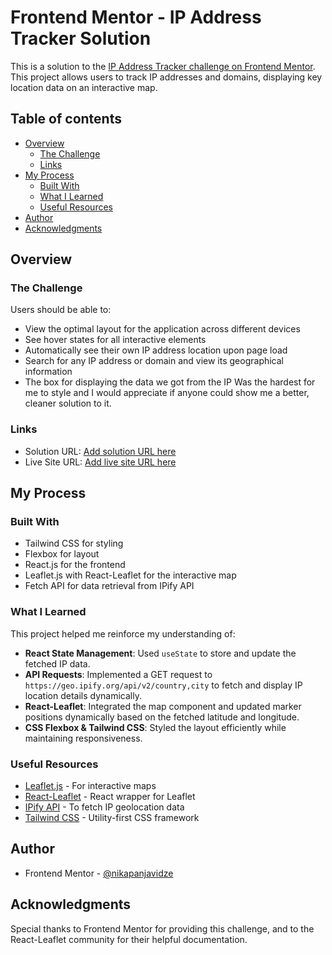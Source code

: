 # Frontend Mentor - IP Address Tracker Solution

This is a solution to the [IP Address Tracker challenge on Frontend Mentor](https://www.frontendmentor.io/challenges/ip-address-tracker-I8-0yYAH0). This project allows users to track IP addresses and domains, displaying key location data on an interactive map.

## Table of contents

- [Overview](#overview)
  - [The Challenge](#the-challenge)
  - [Links](#links)
- [My Process](#my-process)
  - [Built With](#built-with)
  - [What I Learned](#what-i-learned)
  - [Useful Resources](#useful-resources)
- [Author](#author)
- [Acknowledgments](#acknowledgments)

## Overview

### The Challenge

Users should be able to:

- View the optimal layout for the application across different devices
- See hover states for all interactive elements
- Automatically see their own IP address location upon page load
- Search for any IP address or domain and view its geographical information
- The box for displaying the data we got from the IP Was the hardest for me to style and I would appreciate if anyone could show me a better, cleaner solution to it.

### Links

- Solution URL: [Add solution URL here](https://github.com/NikaPanjavidze/IP-Tracker)
- Live Site URL: [Add live site URL here](https://nikapanjavidze.github.io/IP-Tracker/)

## My Process

### Built With

- Tailwind CSS for styling
- Flexbox for layout
- React.js for the frontend
- Leaflet.js with React-Leaflet for the interactive map
- Fetch API for data retrieval from IPify API

### What I Learned

This project helped me reinforce my understanding of:

- **React State Management**: Used `useState` to store and update the fetched IP data.
- **API Requests**: Implemented a GET request to `https://geo.ipify.org/api/v2/country,city` to fetch and display IP location details dynamically.
- **React-Leaflet**: Integrated the map component and updated marker positions dynamically based on the fetched latitude and longitude.
- **CSS Flexbox & Tailwind CSS**: Styled the layout efficiently while maintaining responsiveness.

### Useful Resources

- [Leaflet.js](https://leafletjs.com/) - For interactive maps
- [React-Leaflet](https://react-leaflet.js.org/) - React wrapper for Leaflet
- [IPify API](https://geo.ipify.org/) - To fetch IP geolocation data
- [Tailwind CSS](https://tailwindcss.com/) - Utility-first CSS framework

## Author

- Frontend Mentor - [@nikapanjavidze](https://www.frontendmentor.io/profile/NikaPanjavidze)

## Acknowledgments

Special thanks to Frontend Mentor for providing this challenge, and to the React-Leaflet community for their helpful documentation.
